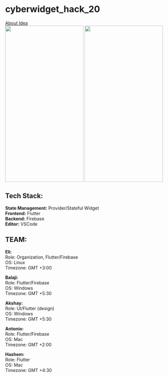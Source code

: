 # cyberwidget_hack_20
[About Idea]( https://www.notion.so/eli1stark/CyberWidget-4632115ce50b4e2d8597259f04cea2cb) <br/>
<img src="https://i.imgur.com/AE7M9wM.jpg" width="250" height="500">
<img src="https://i.imgur.com/LRtpJ7G.png" width="250" height="500">

## Tech Stack: <br/>
**State Management:** Provider/Stateful Widget  <br/>
**Frontend:** Flutter  <br/>
**Backend:** Firebase  <br/>
**Editor:** VSCode  <br/>

## __TEAM:__ <br/>
**Eli:** <br/>
Role: Organization, Flutter/Firebase <br/>
OS: Linux <br/>
Timezone: GMT +3:00 <br/>

**Balaji:** <br/>
Role: Flutter/Firebase <br/>
OS: Windows <br/>
Timezone: GMT +5:30 <br/>

**Akshay:** <br/>
Role: UI/Flutter (design) <br/>
OS: Windows <br/>
Timezone: GMT +5:30 <br/>

**Antonio:** <br/>
Role: Flutter/Firebase <br/>
OS: Mac <br/>
Timezone: GMT +2:00 <br/>

**Hashem:** <br/>
Role: Flutter <br/>
OS: Mac <br/>
Timezone: GMT +4:30 <br/>


